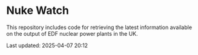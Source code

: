 # Nuke Watch

This repository includes code for retrieving the latest information available on the output of EDF nuclear power plants in the UK.

Last updated: 2025-04-07 20:12